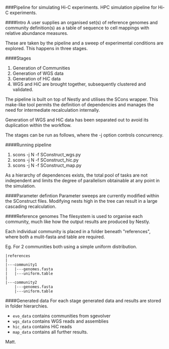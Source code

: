 ###Pipeline for simulating Hi-C experiments.
HPC simulation pipeline for Hi-C experiments.

####Intro
A user supplies an organised set(s) of reference genomes and community definition(s) as a table of sequence to cell mappings with relative abundance measures.

These are taken by the pipeline and a sweep of experimental conditions are explored. This happens in three stages.

####Stages
1. Generation of Communities
2. Generation of WGS data  
3. Generation of HiC data  
4. WGS and HiC are brought together, subsequently clustered and validated.  

The pipeline is built on top of Nestly and utilises the SCons wrapper. This make-like tool permits the definition of dependencies and manages the need for intermediate recalculation internally.

Generation of WGS and HiC data has been separated out to avoid its duplication within the workflow.

The stages can be run as follows, where the -j option controls concurrency.

####Running pipeline
1. scons -j N -f SConstruct_wgs.py  
2. scons -j N -f SConstruct_hic.py  
3. scons -j N -f SConstruct_map.py  

As a hierarchy of dependences exists, the total pool of tasks are not independent and limits the degree of parallelism obtainable at any point in the simulation.

####Parameter defintion
Parameter sweeps are currently modified within the SConstruct files. Modifying nests high in the tree can result in a large cascading recalculation.

####Reference genomes
The filesystem is used to organise each community, much like how the output results are produced by Nestly.

Each individual community is placed in a folder beneath "references", where both a mulit-fasta and table are required.

Eg. For 2 communities both using a simple uniform distribution.

```
|references
|
|---community1
|   |---genomes.fasta
|   |---uniform.table
|
|---community2
    |---genomes.fasta
    |---uniform.table
```

####Generated data
For each stage generated data and results are stored in folder hierarchies.

- `evo_data` contains communities from sgevolver
- `wgs_data` contains WGS reads and assemblies  
- `hic_data` contains HiC reads  
- `map_data` contains all further results.  

Matt.
